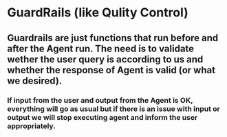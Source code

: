 
# GuardRails (like Qulity Control)

## Guardrails are just functions that run before and after the Agent run. The need is to validate wether the user query is according to us and whether the response of Agent is valid (or what we desired).

### If input from the user and output from the Agent is OK, everything will go as usual but if there is an issue with input or output we will stop executing agent and inform the user appropriately.

